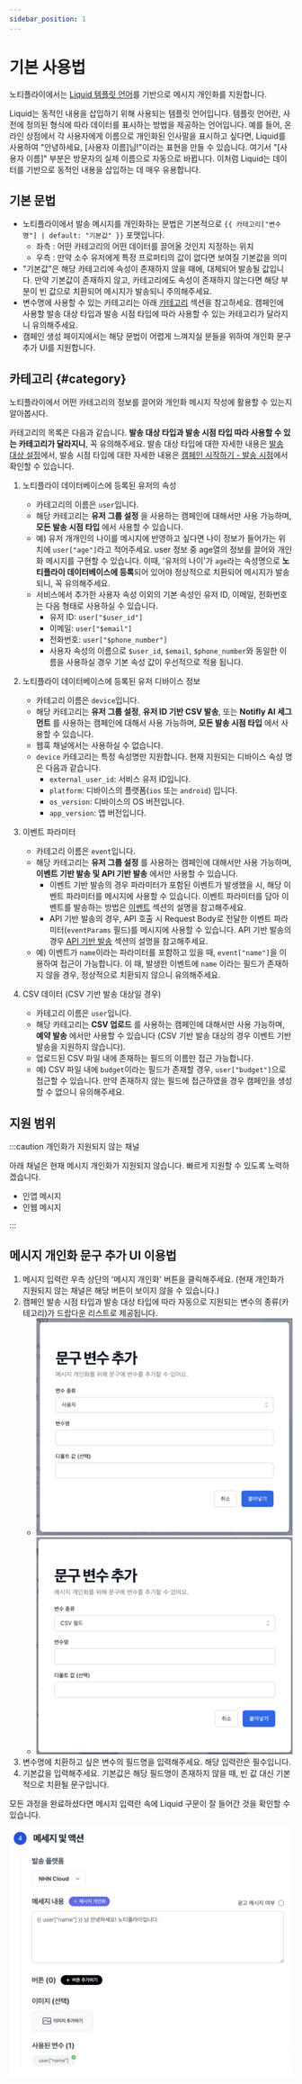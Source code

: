 ```yaml
---
sidebar_position: 1
---
```


# 기본 사용법

노티플라이에서는 [Liquid 템플릿 언어](https://liquidjs.com/tutorials/intro-to-liquid.html)를 기반으로 메시지 개인화를 지원합니다.

Liquid는 동적인 내용을 삽입하기 위해 사용되는 템플릿 언어입니다. 템플릿 언어란, 사전에 정의된 형식에 따라 데이터를 표시하는 방법을 제공하는 언어입니다.
예를 들어, 온라인 상점에서 각 사용자에게 이름으로 개인화된 인사말을 표시하고 싶다면, Liquid를 사용하여 "안녕하세요, [사용자 이름]님!"이라는 표현을 만들 수 있습니다. 여기서 "[사용자 이름]" 부분은 방문자의 실제 이름으로 자동으로 바뀝니다. 이처럼 Liquid는 데이터를 기반으로 동적인 내용을 삽입하는 데 매우 유용합니다.

## 기본 문법

- 노티플라이에서 발송 메시지를 개인화하는 문법은 기본적으로 `{{ 카테고리["변수명"] | default: "기본값" }}` 포맷입니다.
  - 좌측 : 어떤 카테고리의 어떤 데이터를 끌어올 것인지 지정하는 위치
  - 우측 : 만약 소수 유저에게 특정 프로퍼티의 값이 없다면 보여질 기본값을 의미
- "기본값"은 해당 카테고리에 속성이 존재하지 않을 때에, 대체되어 발송될 값입니다. 만약 기본값이 존재하지 않고, 카테고리에도 속성이 존재하지 않는다면 해당 부분이 빈 값으로 치환되어 메시지가 발송되니 주의해주세요.
- 변수명에 사용할 수 있는 카테고리는 아래 [카테고리](#category) 섹션을 참고하세요. 캠페인에 사용할 발송 대상 타입과 발송 시점 타입에 따라 사용할 수 있는 카테고리가 달라지니 유의해주세요.
- 캠페인 생성 페이지에서는 해당 문법이 어렵게 느껴지실 분들을 위하여 개인화 문구 추가 UI를 지원합니다.

## 카테고리 {#category}

노티플라이에서 어떤 카테고리의 정보를 끌어와 개인화 메시지 작성에 활용할 수 있는지 알아봅시다.

카테고리의 목록은 다음과 같습니다. **발송 대상 타입과 발송 시점 타입 따라 사용할 수 있는 카테고리가 달라지니**, 꼭 유의해주세요. 발송 대상 타입에 대한 자세한 내용은 [발송 대상 설정](/ko/user-guide/campaigns/campaign-segments/segment)에서, 발송 시점 타입에 대한 자세한 내용은 [캠페인 시작하기 - 발송 시점](/ko/user-guide/campaigns/basic#발송-시점)에서 확인할 수 있습니다.

1. 노티플라이 데이터베이스에 등록된 유저의 속성

   - 카테고리의 이름은 `user`입니다.
   - 해당 카테고리는 **유저 그룹 설정** 을 사용하는 캠페인에 대해서만 사용 가능하며, **모든 발송 시점 타입** 에서 사용할 수 있습니다.
   - 예) 유저 개개인의 나이를 메시지에 반영하고 싶다면 나이 정보가 들어가는 위치에 `user["age"]`라고 적어주세요. user 정보 중 age열의 정보를 끌어와 개인화 메시지를 구현할 수 있습니다. 이때, '유저의 나이'가 `age`라는 속성명으로 **노티플라이 데이터베이스에 등록**되어 있어야 정상적으로 치환되어 메시지가 발송되니, 꼭 유의해주세요.
   - 서비스에서 추가한 사용자 속성 이외의 기본 속성인 유저 ID, 이메일, 전화번호는 다음 형태로 사용하실 수 있습니다.
     - 유저 ID: `user["$user_id"]`
     - 이메일: `user["$email"]`
     - 전화번호: `user["$phone_number"]`
     - 사용자 속성의 이름으로 `$user_id`, `$email`, `$phone_number`와 동일한 이름을 사용하실 경우 기본 속성 값이 우선적으로 적용 됩니다.

2. 노티플라이 데이터베이스에 등록된 유저 디바이스 정보

   - 카테고리 이름은 `device`입니다.
   - 해당 카테고리는 **유저 그룹 설정**, **유저 ID 기반 CSV 발송**, 또는 **Notifly AI 세그먼트** 를 사용하는 캠페인에 대해서 사용 가능하며, **모든 발송 시점 타입** 에서 사용할 수 있습니다.
   - 웹훅 채널에서는 사용하실 수 없습니다.
   - `device` 카테고리는 특정 속성명만 지원합니다. 현재 지원되는 디바이스 속성 명은 다음과 같습니다.
     - `external_user_id`: 서비스 유저 ID입니다.
     - `platform`: 디바이스의 플랫폼(`ios` 또는 `android`) 입니다.
     - `os_version`: 디바이스의 OS 버전입니다.
     - `app_version`: 앱 버전입니다.

3. 이벤트 파라미터

   - 카테고리 이름은 `event`입니다.
   - 해당 카테고리는 **유저 그룹 설정** 를 사용하는 캠페인에 대해서만 사용 가능하며, **이벤트 기반 발송 및 API 기반 발송** 에서만 사용할 수 있습니다.
     - 이벤트 기반 발송의 경우 파라미터가 포함된 이벤트가 발생했을 시, 해당 이벤트 파라미터를 메시지에 사용할 수 있습니다. 이벤트 파라미터를 담아 이벤트를 발송하는 방법은 [이벤트](/ko/user-guide/campaigns/basic#이벤트-기반-발송) 섹션의 설명을 참고해주세요.
     - API 기반 발송의 경우, API 호출 시 Request Body로 전달한 이벤트 파라미터(`eventParams` 필드)를 메시지에 사용할 수 있습니다. API 기반 발송의 경우 [API 기반 발송](/ko/user-guide/campaigns/basic#api-기반-발송) 섹션의 설명을 참고해주세요.
   - 예) 이벤트가 `name`이라는 파라미터를 포함하고 있을 때, `event["name"]`을 이용하여 접근이 가능합니다. 이 때, 발생한 이벤트에 `name` 이라는 필드가 존재하지 않을 경우, 정상적으로 치환되지 않으니 유의해주세요.

4. CSV 데이터 (CSV 기반 발송 대상일 경우)
   - 카테고리 이름은 `user`입니다.
   - 해당 카테고리는 **CSV 업로드** 를 사용하는 캠페인에 대해서만 사용 가능하며, **예약 발송** 에서만 사용할 수 있습니다 (CSV 기반 발송 대상의 경우 이벤트 기반 발송을 지원하지 않습니다).
   - 업로드된 CSV 파일 내에 존재하는 필드의 이름만 접근 가능합니다.
   - 예) CSV 파일 내에 `budget`이라는 필드가 존재할 경우, `user["budget"]`으로 접근할 수 있습니다. 만약 존재하지 않는 필드에 접근하였을 경우 캠페인을 생성할 수 없으니 유의해주세요.

## 지원 범위

:::caution 개인화가 지원되지 않는 채널

아래 채널은 현재 메시지 개인화가 지원되지 않습니다. 빠르게 지원할 수 있도록 노력하겠습니다.

- 인앱 메시지
- 인웹 메시지

:::

## 메시지 개인화 문구 추가 UI 이용법

1. 메시지 입력란 우측 상단의 '메시지 개인화' 버튼을 클릭해주세요. (현재 개인화가 지원되지 않는 채널은 해당 버튼이 보이지 않을 수 있습니다.)
2. 캠페인 발송 시점 타입과 발송 대상 타입에 따라 자동으로 지원되는 변수의 종류(카테고리)가 드랍다운 리스트로 제공됩니다.
   - ![Message Personalization UI - Build Segment](../img/message_personalization_ui_build_segment.png)
   - ![Message Personalization UI - CSV Upload Segment](../img/message_personalization_ui_csv.png)
3. 변수명에 치환하고 싶은 변수의 필드명을 입력해주세요. 해당 입력란은 필수입니다.
4. 기본값을 입력해주세요. 기본값은 해당 필드명이 존재하지 않을 때, 빈 값 대신 기본적으로 치환될 문구입니다.

모든 과정을 완료하셨다면 메시지 입력란 속에 Liquid 구문이 잘 들어간 것을 확인할 수 있습니다.

![Message Personalization UI - Result](../img/message_personalization_result.png)

